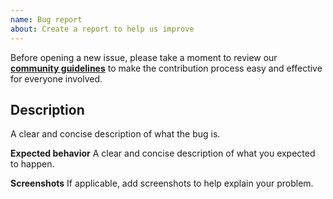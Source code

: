 ```yaml
---
name: Bug report
about: Create a report to help us improve
---
```


Before opening a new issue, please take a moment to review our [**community guidelines**](https://github.com/getspooky/Vespa/blob/master/CONTRIBUTING.md) to make the contribution process easy and effective for everyone involved.

## Description

A clear and concise description of what the bug is.

**Expected behavior**
A clear and concise description of what you expected to happen.

**Screenshots**
If applicable, add screenshots to help explain your problem.
